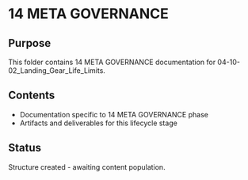 # 14 META GOVERNANCE

## Purpose
This folder contains 14 META GOVERNANCE documentation for 04-10-02_Landing_Gear_Life_Limits.

## Contents
- Documentation specific to 14 META GOVERNANCE phase
- Artifacts and deliverables for this lifecycle stage

## Status
Structure created - awaiting content population.
